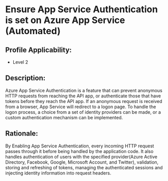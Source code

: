 # Ensure App Service Authentication is set on Azure App Service (Automated)

## Profile Applicability:

- Level 2

## Description:

Azure App Service Authentication is a feature that can prevent anonymous HTTP requests from reaching the API app, or authenticate those that have tokens before they reach the API app. If an anonymous request is received from a browser, App Service will redirect to a logon page. To handle the logon process, a choice from a set of identity providers can be made, or a custom authentication mechanism can be implemented.

## Rationale:

By Enabling App Service Authentication, every incoming HTTP request passes through it before being handled by the application code. It also handles authentication of users with the specified provider(Azure Active Directory, Facebook, Google, Microsoft Account, and Twitter), validation, storing and refreshing of tokens, managing the authenticated sessions and injecting identity information into request headers.